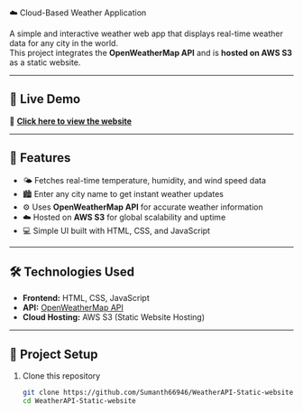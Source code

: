  ☁️ Cloud-Based Weather Application

A simple and interactive weather web app that displays real-time weather data for any city in the world.  
This project integrates the **OpenWeatherMap API** and is **hosted on AWS S3** as a static website.

---

## 🚀 Live Demo
🔗 **[Click here to view the website](http://static-website-hosting4246.s3-website-us-east-1.amazonaws.com/)**

---

## 🧠 Features
- 🌤 Fetches real-time temperature, humidity, and wind speed data  
- 🏙 Enter any city name to get instant weather updates  
- ⚙️ Uses **OpenWeatherMap API** for accurate weather information  
- ☁️ Hosted on **AWS S3** for global scalability and uptime  
- 💻 Simple UI built with HTML, CSS, and JavaScript  

---

## 🛠️ Technologies Used
- **Frontend:** HTML, CSS, JavaScript  
- **API:** [OpenWeatherMap API](https://openweathermap.org/api)  
- **Cloud Hosting:** AWS S3 (Static Website Hosting)  

---

## 🧩 Project Setup

1. Clone this repository  
   ```bash
   git clone https://github.com/Sumanth66946/WeatherAPI-Static-website.git
   cd WeatherAPI-Static-website
